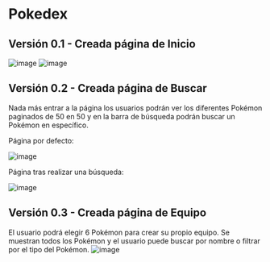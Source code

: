 # Pokedex

## Versión 0.1 - Creada página de Inicio

![image](https://github.com/svigild/Pokedex/assets/116498192/600b45d7-7b2a-456a-a1a3-6f453afdc2c6)
![image](https://github.com/svigild/Pokedex/assets/116498192/762d063b-c350-4d06-a0b6-fcee4749d168)


## Versión 0.2 - Creada página de Buscar
Nada más entrar a la página los usuarios podrán ver los diferentes Pokémon paginados de 50 en 50 y en la barra de búsqueda podrán buscar un Pokémon en específico.

Página por defecto:

![image](https://github.com/svigild/Pokedex/assets/116498192/37796fbe-0655-4a65-9d9c-4022ae892888)

Página tras realizar una búsqueda:

![image](https://github.com/svigild/Pokedex/assets/116498192/7706a45a-0481-4292-abca-1caf2145373e)


## Versión 0.3 - Creada página de Equipo
El usuario podrá elegir 6 Pokémon para crear su propio equipo. Se muestran todos los Pokémon y el usuario puede buscar por nombre o filtrar por el tipo del Pokémon.
![image](https://github.com/svigild/Pokedex/assets/116498192/4f8440d5-735b-4d23-9d00-78ab39b4453c)
